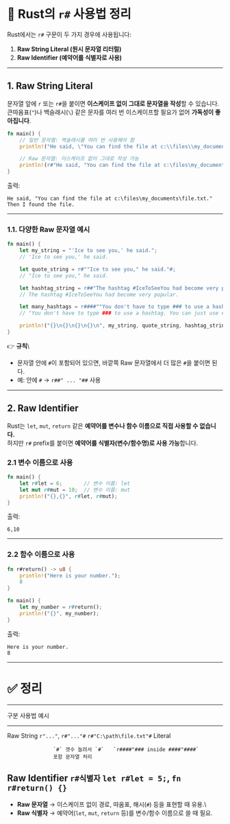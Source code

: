# 📘 Rust의 `r#` 사용법 정리

Rust에서는 `r#` 구문이 두 가지 경우에 사용됩니다:

1.  **Raw String Literal (원시 문자열 리터럴)**
2.  **Raw Identifier (예약어를 식별자로 사용)**

------------------------------------------------------------------------

## 1. Raw String Literal

문자열 앞에 `r` 또는 `r#`을 붙이면 **이스케이프 없이 그대로 문자열을
작성**할 수 있습니다.  
큰따옴표(`"`)나 백슬래시(`\`) 같은 문자를 여러 번 이스케이프할 필요가
없어 **가독성이 좋아집니다**.

``` rust
fn main() {
    // 일반 문자열: 역슬래시를 여러 번 사용해야 함
    println!("He said, \"You can find the file at c:\\files\\my_documents\\file.txt.\" Then I found the file.");

    // Raw 문자열: 이스케이프 없이 그대로 작성 가능
    println!(r#"He said, "You can find the file at c:\files\my_documents\file.txt." Then I found the file."#);
}
```

출력:

    He said, "You can find the file at c:\files\my_documents\file.txt." Then I found the file.

------------------------------------------------------------------------

### 1.1. 다양한 Raw 문자열 예시

``` rust
fn main() {
    let my_string = "'Ice to see you,' he said."; 
    // 'Ice to see you,' he said.

    let quote_string = r#""Ice to see you," he said."#; 
    // "Ice to see you," he said.

    let hashtag_string = r##"The hashtag #IceToSeeYou had become very popular."##; 
    // The hashtag #IceToSeeYou had become very popular.

    let many_hashtags = r####""You don't have to type ### to use a hashtag. You can just use #.""####;
    // "You don't have to type ### to use a hashtag. You can just use #."

    println!("{}\n{}\n{}\n{}\n", my_string, quote_string, hashtag_string, many_hashtags);
}
```

👉 **규칙**\
- 문자열 안에 `#`이 포함되어 있으면, 바깥쪽 Raw 문자열에서 더 많은 `#`을
붙이면 된다.  
- 예: 안에 `#` → `r##" ... "##` 사용

------------------------------------------------------------------------

## 2. Raw Identifier

Rust는 `let`, `mut`, `return` 같은 **예약어를 변수나 함수 이름으로 직접
사용할 수 없습니다.**  
하지만 `r#` prefix를 붙이면 **예약어를 식별자(변수/함수명)로 사용
가능**합니다.

### 2.1 변수 이름으로 사용

``` rust
fn main() {
    let r#let = 6;       // 변수 이름: let
    let mut r#mut = 10;  // 변수 이름: mut
    println!("{},{}", r#let, r#mut);
}
```

출력:

    6,10

------------------------------------------------------------------------

### 2.2 함수 이름으로 사용

``` rust
fn r#return() -> u8 {
    println!("Here is your number.");
    8
}

fn main() {
    let my_number = r#return();
    println!("{}", my_number);
}
```

출력:

    Here is your number.
    8

------------------------------------------------------------------------

# ✅ 정리

  -----------------------------------------------------------------------
  구분             사용법                예시
  ---------------- --------------------- --------------------------------
  Raw String       `r"..."`, `r#"..."#`  `r#"C:\path\file.txt"#`
  Literal                                

                   `#` 갯수 늘려서 `#`   `r####"### inside ####"####`
                   포함 문자열 처리      

  Raw Identifier   `r#식별자`            `let r#let = 5;`,
                                         `fn r#return() {}`
  -----------------------------------------------------------------------

-   **Raw 문자열** → 이스케이프 없이 경로, 따옴표, 해시(`#`) 등을 표현할
    때 유용.\
-   **Raw 식별자** → 예약어(`let`, `mut`, `return` 등)를 변수/함수
    이름으로 쓸 때 필요.
